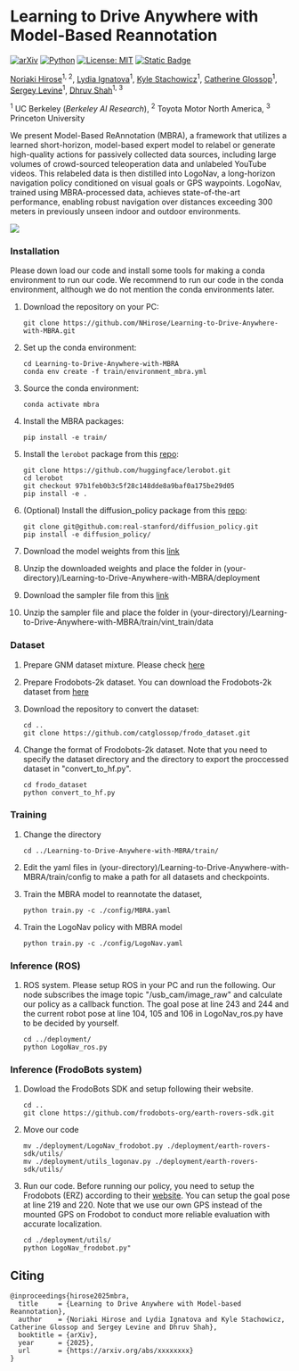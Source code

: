 # Learning to Drive Anywhere with Model-Based Reannotation
[![arXiv](https://img.shields.io/badge/arXiv-2407.08693-df2a2a.svg)](https://arxiv.org/pdf/2407.08693)
[![Python](https://img.shields.io/badge/python-3.10-blue)](https://www.python.org)
[![License: MIT](https://img.shields.io/badge/License-MIT-green.svg)](https://opensource.org/licenses/MIT)
[![Static Badge](https://img.shields.io/badge/Project-Page-a)](https://learning-language-navigation.github.io)


[Noriaki Hirose](https://sites.google.com/view/noriaki-hirose/)<sup>1, 2</sup>, [Lydia Ignatova](https://www.linkedin.com/in/lydia-ignatova)<sup>1</sup>, [Kyle Stachowicz](https://kylesta.ch/)<sup>1</sup>, [Catherine Glossop](https://www.linkedin.com/in/catherineglossop/)<sup>1</sup>, [Sergey Levine](https://people.eecs.berkeley.edu/~svlevine/)<sup>1</sup>, [Dhruv Shah](https://robodhruv.github.io/)<sup>1, 3</sup>

<sup>1</sup> UC Berkeley (_Berkeley AI Research_),  <sup>2</sup> Toyota Motor North America,  <sup>3</sup> Princeton University

We present Model-Based ReAnnotation (MBRA), a framework that utilizes a learned short-horizon, model-based expert model to relabel or generate high-quality actions for passively collected data sources, including large volumes of crowd-sourced teleoperation data and unlabeled YouTube videos. This relabeled data is then distilled into LogoNav, a long-horizon navigation policy conditioned on visual goals or GPS waypoints. LogoNav, trained using MBRA-processed data, achieves state-of-the-art performance, enabling robust navigation over distances exceeding 300 meters in previously unseen indoor and outdoor environments.

![](media/teaser.png)


### Installation
Please down load our code and install some tools for making a conda environment to run our code. We recommend to run our code in the conda environment, although we do not mention the conda environments later.

1. Download the repository on your PC:
    ```
    git clone https://github.com/NHirose/Learning-to-Drive-Anywhere-with-MBRA.git
    ```
2. Set up the conda environment:
    ```
    cd Learning-to-Drive-Anywhere-with-MBRA
    conda env create -f train/environment_mbra.yml
    ```
3. Source the conda environment:
    ```
    conda activate mbra
    ```
4. Install the MBRA packages:
    ```
    pip install -e train/
    ```
5. Install the `lerobot` package from this [repo](https://github.com/huggingface/lerobot):
    ```
    git clone https://github.com/huggingface/lerobot.git
    cd lerobot
    git checkout 97b1feb0b3c5f28c148dde8a9baf0a175be29d05
    pip install -e .
    ``` 

6. (Optional) Install the diffusion_policy package from this [repo](https://github.com/real-stanford/diffusion_policy): 
    ```
    git clone git@github.com:real-stanford/diffusion_policy.git
    pip install -e diffusion_policy/
    ```

7. Download the model weights from this [link](https://drive.google.com/file/d/1zZpGoJYPhQDN_riUsJBR4O9lF4uhM5_B/view?usp=sharing)

8. Unzip the downloaded weights and place the folder in (your-directory)/Learning-to-Drive-Anywhere-with-MBRA/deployment

9. Download the sampler file from this [link](https://drive.google.com/file/d/1PwQAqC1doeU5rCda4ytil6eRMFuAzUbo/view?usp=sharing)

10. Unzip the sampler file and place the folder in (your-directory)/Learning-to-Drive-Anywhere-with-MBRA/train/vint_train/data

### Dataset
1. Prepare GNM dataset mixture. Please check [here](https://github.com/robodhruv/visualnav-transformer/tree/main)

2. Prepare Frodobots-2k dataset. You can download the Frodobots-2k dataset from [here](https://huggingface.co/datasets/frodobots/FrodoBots-2K)

3. Download the repository to convert the dataset:
    ```
    cd ..
    git clone https://github.com/catglossop/frodo_dataset.git
    ```
4. Change the format of Frodobots-2k dataset. Note that you need to specify the dataset directory and the directory to export the proccessed dataset in "convert_to_hf.py".
    ```
    cd frodo_dataset
    python convert_to_hf.py
    ```

### Training
1. Change the directory
    ```
    cd ../Learning-to-Drive-Anywhere-with-MBRA/train/
    ```
2. Edit the yaml files in (your-directory)/Learning-to-Drive-Anywhere-with-MBRA/train/config to make a path for all datasets and checkpoints. 

3. Train the MBRA model to reannotate the dataset,
    ```
    python train.py -c ./config/MBRA.yaml
    ```
4. Train the LogoNav policy with MBRA model
    ```
    python train.py -c ./config/LogoNav.yaml
    ```
### Inference (ROS)
1. ROS system. Please setup ROS in your PC and run the following. Our node subscribes the image topic "/usb_cam/image_raw" and calculate our policy as a callback function. The goal pose at line 243 and 244 and the current robot pose at line 104, 105 and 106 in LogoNav_ros.py have to be decided by yourself. 
    ```
    cd ../deployment/
    python LogoNav_ros.py
    ```
### Inference (FrodoBots system)    
1. Dowload the FrodoBots SDK and setup following their website.
    ```
    cd ..
    git clone https://github.com/frodobots-org/earth-rovers-sdk.git
    ```
2. Move our code
    ```
    mv ./deployment/LogoNav_frodobot.py ./deployment/earth-rovers-sdk/utils/
    mv ./deployment/utils_logonav.py ./deployment/earth-rovers-sdk/utils/
    ```
3. Run our code. Before running our policy, you need to setup the Frodobots (ERZ) according to their [website](https://github.com/frodobots-org/earth-rovers-sdk). You can setup the goal pose at line 219 and 220. Note that we use our own GPS instead of the mounted GPS on Frodobot to conduct more reliable evaluation with accurate localization.
    ```
    cd ./deployment/utils/
    python LogoNav_frodobot.py"
    ```
   
## Citing
```
@inproceedings{hirose2025mbra,
  title     = {Learning to Drive Anywhere with Model-based Reannotation},
  author    = {Noriaki Hirose and Lydia Ignatova and Kyle Stachowicz, Catherine Glossop and Sergey Levine and Dhruv Shah},
  booktitle = {arXiv},
  year      = {2025},
  url       = {https://arxiv.org/abs/xxxxxxxx}
}
```
